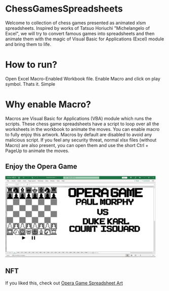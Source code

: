 # ChessGamesSpreadsheets
Welcome to collection of chess games presented as animated xlsm spreadsheets. Inspired by works of Tatsuo Horiuchi "Michelangelo of Excel", we will try to convert famous games into spreadsheets and then animate them with the magic of Visual Basic for Applications (Excel) module and bring them to life.


# How to run?
Open Excel Macro-Enabled Workbook file. Enable Macro and click on play symbol. Thats it. Simple


# Why enable Macro?
Macros are Visual Basic for Applications (VBA) module which runs the scripts. These chess game spreadsheets have a script to loop over all the worksheets in the workbook to animate the moves. You can enable macro to fully enjoy this artwork. Macros by default are disabled to avoid any malicious script. If you feel any security threat, normal xlsx files (without Macro) are also present, you can open them and use the short Ctrl + PageUp to animate the moves.


## Enjoy the Opera Game
<img src="media\OperaGame.gif" width="475" height="256" />

## NFT
If you liked this, check out [Opera Game Spreadsheet Art](https://opensea.io/assets/0x495f947276749ce646f68ac8c248420045cb7b5e/54655637332165947282227659228911651402086341524143331288101576781890204991489/)